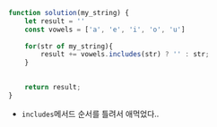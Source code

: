 ```js
function solution(my_string) {
    let result = ''
    const vowels = ['a', 'e', 'i', 'o', 'u']
    
    for(str of my_string){
        result += vowels.includes(str) ? '' : str;
    }

    
    return result;
}
```
- `includes`메서드 순서를 틀려서 애먹었다..
